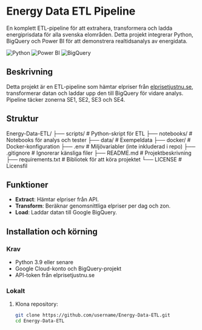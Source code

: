 # Energy Data ETL Pipeline

En komplett ETL-pipeline för att extrahera, transformera och ladda energiprisdata för alla svenska elområden. Detta projekt integrerar Python, BigQuery och Power BI för att demonstrera realtidsanalys av energidata.

![Python](https://img.shields.io/badge/-Python-blue)
![Power BI](https://img.shields.io/badge/-Power%20BI-yellow)
![BigQuery](https://img.shields.io/badge/-BigQuery-green)


## Beskrivning
Detta projekt är en ETL-pipeline som hämtar elpriser från [elprisetjustnu.se](https://www.elprisetjustnu.se/), transformerar datan och laddar upp den till BigQuery för vidare analys. Pipeline täcker zonerna SE1, SE2, SE3 och SE4.

## Struktur
Energy-Data-ETL/ ├── scripts/ # Python-skript för ETL ├── notebooks/ # Notebooks för analys och tester ├── data/ # Exempeldata ├── docker/ # Docker-konfiguration ├── .env # Miljövariabler (inte inkluderad i repo) ├── .gitignore # Ignorerar känsliga filer ├── README.md # Projektbeskrivning ├── requirements.txt # Bibliotek för att köra projektet └── LICENSE # Licensfil

## Funktioner
- **Extract**: Hämtar elpriser från API.
- **Transform**: Beräknar genomsnittliga elpriser per dag och zon.
- **Load**: Laddar datan till Google BigQuery.


## Installation och körning
### Krav
- Python 3.9 eller senare
- Google Cloud-konto och BigQuery-projekt
- API-token från elprisetjustnu.se

### Lokalt
1. Klona repository:
   ```bash
   git clone https://github.com/username/Energy-Data-ETL.git
   cd Energy-Data-ETL
